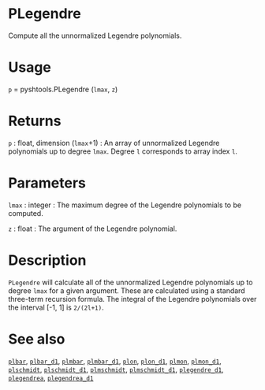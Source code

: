 # PLegendre

Compute all the unnormalized Legendre polynomials.

# Usage

`p` =  pyshtools.PLegendre (`lmax`, `z`)

# Returns

`p` : float, dimension (`lmax`+1)
:   An array of unnormalized Legendre polynomials up to degree `lmax`. Degree `l` corresponds to array index `l`.

# Parameters

`lmax` : integer
:   The maximum degree of the Legendre polynomials to be computed.

`z` : float
:   The argument of the Legendre polynomial.

# Description

`PLegendre` will calculate all of the unnormalized Legendre polynomials up to degree `lmax` for a given argument. These are calculated using a standard three-term recursion formula. The integral of the Legendre polynomials over the interval [-1, 1] is `2/(2l+1)`.

# See also

[`plbar`](pyplbar.html), [`plbar_d1`](pyplbar_d1.html), [`plmbar`](pyplmbar.html), [`plmbar_d1`](pyplmbar_d1.html), [`plon`](pyplon.html), [`plon_d1`](pyplon_d1.html), [`plmon`](pyplmon.html), [`plmon_d1`](pyplmon_d1.html), [`plschmidt`](pyplschmidt.html), [`plschmidt_d1`](pyplschmidt_d1.html), [`plmschmidt`](pyplmschmidt.html), [`plmschmidt_d1`](pyplmschmidt_d1.html), [`plegendre_d1`](pyplegendre_d1.html), [`plegendrea`](pyplegendrea.html), [`plegendrea_d1`](pyplegendrea_d1.html)
